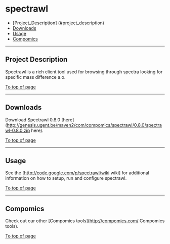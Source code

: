 # spectrawl

 * [Project_Description] (#project_description)
 * [Downloads](#downloads)
 * [Usage](#usage)
 * [Compomics](#compomics)

----

## Project Description

Spectrawl is a rich client tool used for browsing through spectra looking for specific mass difference a.o.

[To top of page](#spectrawl)

----

## Downloads

Download Spectrawl 0.8.0 [here](http://genesis.ugent.be/maven2/com/compomics/spectrawl/0.8.0/spectrawl-0.8.0.zip here).

[To top of page](#spectrawl)

----

## Usage
See the [http://code.google.com/p/spectrawl/wiki wiki] for additional information on how to setup, run and configure spectrawl.

[To top of page](#spectrawl)

----

## Compomics

Check out our other [Compomics tools](http://compomics.com/ Compomics tools).

[To top of page](#spectrawl)
